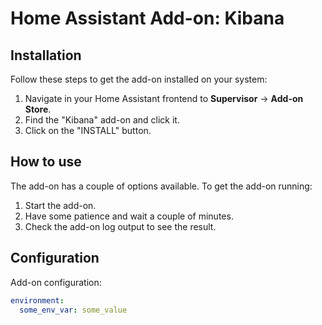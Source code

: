 # Home Assistant Add-on: Kibana

## Installation

Follow these steps to get the add-on installed on your system:

1. Navigate in your Home Assistant frontend to **Supervisor** -> **Add-on Store**.
2. Find the "Kibana" add-on and click it.
3. Click on the "INSTALL" button.

## How to use

The add-on has a couple of options available. To get the add-on running:

1. Start the add-on.
2. Have some patience and wait a couple of minutes.
3. Check the add-on log output to see the result.

## Configuration

Add-on configuration:

```yaml
environment:
  some_env_var: some_value
```

